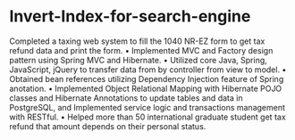 # Invert-Index-for-search-engine
Completed a taxing web system to fill the 1040 NR-EZ form to get tax refund data and print the form.
• Implemented MVC and Factory design pattern using Spring MVC and Hibernate.
• Utilized core Java, Spring, JavaScript, jQuery to transfer data from by controller from view to model.
• Obtained bean references utilizing Dependency Injection feature of Spring anotation.
• Implemented Object Relational Mapping with Hibernate POJO classes and Hibernate Annotations to update tables and data in PostgreSQL, and Implemented service logic and transactions management with RESTful.
• Helped more than 50 international graduate student get tax refund that amount depends on their personal status.
